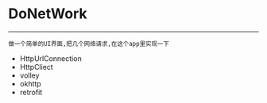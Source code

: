 # DoNetWork
--------------
	做一个简单的UI界面,把几个网络请求,在这个app里实现一下

+ HttpUrlConnection
+ HttpCliect
+ volley
+ okhttp
+ retrofit
